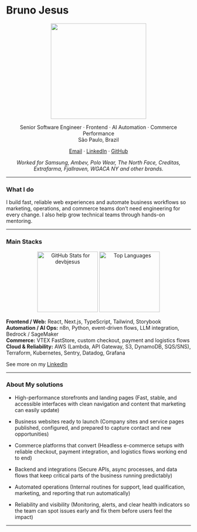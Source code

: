 # Bruno Jesus

<div align="center">
<img 
width="260"
height="260"
src="https://cdn.pixabay.com/animation/2025/10/28/00/58/00-58-09-154_512.gif" />
</div>

<p align="center">
  Senior Software Engineer · Frontend · AI Automation · Commerce Performance
  <br/>
  São Paulo, Brazil
</p>

<p align="center">
  <a href="mailto:devbjesus@gmail.com">Email</a> ·
  <a href="https://linkedin.com/in/devbjesus">LinkedIn</a> ·
  <a href="https://github.com/devbjesus">GitHub</a>
</p>

<p align="center" style="font-style: italic">Worked for Samsung, Ambev, Polo Wear, The North Face, Creditas, Extrafarma, Fjallraven, WGACA NY and other brands.</p>

---

### What I do

I build fast, reliable web experiences and automate business workflows so marketing, operations, and commerce teams don’t need engineering for every change. I also help grow technical teams through hands-on mentoring.

---

### Main Stacks

<div>
<p align="center">
  <img
    src="https://github-readme-stats-eight-beta-70.vercel.app/api?username=devbjesus&show_icons=true&theme=dark&hide_border=true&include_all_commits=true&count_private=true"
    alt="GitHub Stats for devbjesus"
    height="165"
  />
  <img
    src="https://github-readme-stats-eight-beta-70.vercel.app/api/top-langs/?username=devbjesus&layout=compact&theme=dark&hide_border=true"
    alt="Top Languages"
    height="165"
  />
</p>
  
</div>

**Frontend / Web:** React, Next.js, TypeScript, Tailwind, Storybook  
**Automation / AI Ops:** n8n, Python, event-driven flows, LLM integration, Bedrock / SageMaker  
**Commerce:** VTEX FastStore, custom checkout, payment and logistics flows  
**Cloud & Reliability:** AWS (Lambda, API Gateway, S3, DynamoDB, SQS/SNS), Terraform, Kubernetes, Sentry, Datadog, Grafana

See more on my <a href="https://linkedin.com/in/devbjesus">LinkedIn</a>

---

### About My solutions

- High-performance storefronts and landing pages (Fast, stable, and accessible interfaces with clean navigation and content that marketing can easily update)

- Business websites ready to launch (Company sites and service pages published, configured, and prepared to capture contact and new opportunities)

- Commerce platforms that convert (Headless e-commerce setups with reliable checkout, payment integration, and logistics flows working end to end)

- Backend and integrations (Secure APIs, async processes, and data flows that keep critical parts of the business running predictably)

- Automated operations (Internal routines for support, lead qualification, marketing, and reporting that run automatically)

- Reliability and visibility (Monitoring, alerts, and clear health indicators so the team can spot issues early and fix them before users feel the impact)

---

